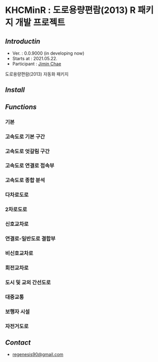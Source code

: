 # KHCMinR : 도로용량편람(2013) R 패키지 개발 프로젝트
## *Introductin*

* Ver. : 0.0.9000 (in developing now)
* Starts at : 2021.05.22.
* Participant : [Jimin Chae](https://github.com/regenesis90)


도로용량편람(2013) 자동화 패키지

## *Install*

## *Functions*
### 기본
### 고속도로 기본 구간
### 고속도로 엇갈림 구간
### 고속도로 연결로 접속부
### 고속도로 종합 분석
### 다차로도로
### 2차로도로
### 신호교차로
### 연결로-일반도로 결합부
### 비신호교차로
### 회전교차로
### 도시 및 교외 간선도로
### 대중교통
### 보행자 시설
### 자전거도로

## *Contact*
* regenesis90@gmail.com
